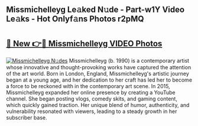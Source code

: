 ## Missmichelleyg Le𝚊ked N𝚞de - Part-w1Y Video Le𝚊ks - Hot Onlyf𝚊ns Photos r2pMQ

# <h2><a href="http://ac29246.deff.icu/?id=Missmichelleyg">🔗 New 👉🔴 Missmichelleyg VIDEO Photos</a></h2>

[![Missmichelleyg N𝚞des](https://i.imgur.com/rIISA9y.gif)](http://ac29246.deff.icu/?id=Missmichelleyg)
Missmichelleyg (b. 1990) is a contemporary artist whose innovative and thought-provoking works have captured the attention of the art world. Born in London, England, Missmichelleyg's artistic journey began at a young age, and her dedication to her craft has led her to become a force to be reckoned with in the contemporary art scene. In 2015, Missmichelleyg expanded her online presence by creating a YouTube channel. She began posting vlogs, comedy skits, and gaming content, which quickly gained traction. Her unique blend of humor, authenticity, and vulnerability resonated with viewers, leading to a steady growth in her subscriber base.
